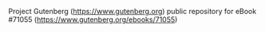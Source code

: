 Project Gutenberg (https://www.gutenberg.org) public repository for
eBook #71055 (https://www.gutenberg.org/ebooks/71055)
